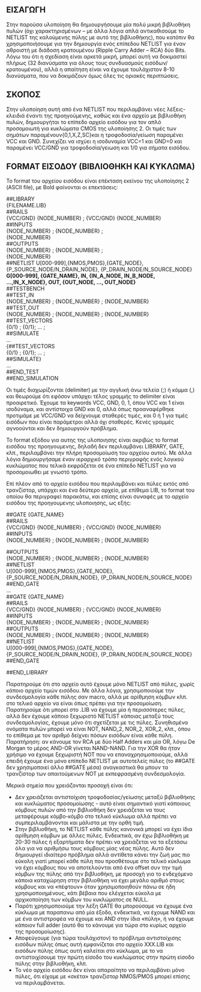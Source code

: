 ## ΕΙΣΑΓΩΓΗ

 Στην παρούσα υλοποίηση θα δημιουργήσουμε μία πολύ μικρή βιβλιοθήκη πυλών (όχι χαρακτηρισμένων – με άλλα λόγια απλά αντικαθισούμε το NETLIST της καλούμενης πύλης με αυτό της βιβλιοθήκης), που κατόπιν θα χρησιμοποιήσουμε για την δημιουργία ενός επίπεδου NETLIST για έναν αθροιστή με διάδοση κρατουμένου (Ripple Carry Adder – RCA) δύο Bits. Λόγω του ότι η σχεδίαση είναι αρκετά μικρή, μπορεί αυτή να δοκιμαστεί πλήρως (32 διανύσματα για όλους τους συνδυασμούς εισόδων/κρατουμένου), αλλά η απαίτηση είναι να έχουμε τουλάχιστον 8-10 διανύσματα, που να δοκιμάζουν όμως όλες τις οριακές περιπτώσεις. 

## ΣΚΟΠΟΣ

Στην υλοποίηση αυτή από ένα NETLIST που περιλαμβάνει νέες λέξεις-κλειδιά έναντι της προηγούμενης, καθώς και ένα αρχείο με βιβλιοθήκη πυλών, δημιουργήται το επίπεδο αρχείο εισόδου για τον απλό προσομοιωτή για κυκλώματα CMOS της υλοποίησης 2. Οι τιμές των σημάτων παραμένουν{0,1,Χ,Ζ,SC}και η τροφοδοσία/γείωση παραμένει VCC και GND. Συνεχίζει να ισχύει η ισοδυναμία VCC=1 και GND=0 και παραμένει VCC/GND για τροφοδοσία/γειωση και 1/0 για σήματα εισόδου.

## FORMAT ΕΙΣΟΔΟΥ (ΒΙΒΛΙΟΘΗΚΗ ΚΑΙ ΚΥΚΛΩΜΑ)

Το format του αρχείου εισόδου είναι επέκταση εκείνου της υλοποίησης 2 (ASCII file), με Bold φαίνονται οι επεκτάσεις:

\#\#LIBRARY  
{FILENAME.LIB}   
\#\#RAILS  
{VCC/GND} {NODE_NUMBER} ;  {VCC/GND} {NODE_NUMBER}  
\#\#INPUTS  
{NODE_NUMBER} ; {NODE_NUMBER} ;  
{NODE_NUMBER}  
\#\#OUTPUTS  
{NODE_NUMBER} ; {NODE_NUMBER} ;  
{NODE_NUMBER}  
\#\#NETLIST
U[000-999],{NMOS,PMOS},{GATE_NODE},{P_SOURCE_NODE/N_DRAIN_NODE}, {P_DRAIN_NODE/N_SOURCE_NODE}  
**G[000-999], {GATE_NAME}, IN, {IN_A_NODE, IN_B_NODE, …,IN_X_NODE}, OUT, {OUT_NODE, …, OUT_NODE}**  
\#\#TESTBENCH  
\#\#TEST_IN  
{NODE_NUMBER} ; {NODE_NUMBER} ;
{NODE_NUMBER}  
\#\#TEST_OUT  
{NODE_NUMBER} ; {NODE_NUMBER} ;
{NODE_NUMBER}  
\#\#TEST_VECTORS  
{0/1} ; {0/1}; … ;  
\#\#SIMULATE  
…  
{\#\#TEST_VECTORS  
{0/1} ; {0/1}; … ;  
\#\#SIMULATE}  
…  
\#\#END_TEST  
\#\#END_SIMULATION  

Οι τιμές διαχωρίζονται (delimiter) με την αγγλική άνω τελεία (;) ή κόμμα (,) και θεωρούμε ότι εφόσον υπάρχει τέλος γραμμής το delimiter είναι προαιρετικό. Έχουμε τα keywords VCC, GND, 0, 1, όπου VCC και 1 είναι ισοδύναμα, και αντίστοιχα GND και 0, αλλά όπως προαναφέρθηκε προτιμάμε με VCC/GND να δείχνουμε σταθερές τιμές, και 0 ή 1 για τιμές εισόδων που είναι παράμετροι αλλά όχι σταθερές. Κενές γραμμές αγνοούνται και δεν δημιουργούν πρόβλημα. 

Το format εξόδου για αυτης της υλοποιησης είναι ακριβώς το format εισόδου της προηγουμενης, δηλαδή  δεν περιλαμβάνει LIBRARY, GATE, κλπ., περιλαμβάνει την πλήρη προσομοίωση του αρχείου αυτού. Με άλλα λόγια δημιουργήσαμε έναν ιεραρχικό τρόπο περιγραφής ενός λογικού κυκλώματος που τελικά εκφράζεται σε ένα επίπεδο NETLIST για να προσομοιωθει με γνωστό τρόπο.   

Επί πλέον από το αρχείο εισόδου που περιλαμβάνει και πύλες εκτός από τρανζίστορ, υπάρχει και ένα δεύτερο αρχείο, με επίθεμα LIB, το format του οποίου θα περιγραφεί παρακάτω, και επίσης είναι συναφές με το αρχείο εισόδου της προηγουμενης υλοποιησης, ως εξής:  

\#\#GATE {GATE_NAME}  
\#\#RAILS  
{VCC/GND} {NODE_NUMBER} ;  {VCC/GND} {NODE_NUMBER}  
\#\#INPUTS  
{NODE_NUMBER} ; {NODE_NUMBER} ;
{NODE_NUMBER}  

\#\#OUTPUTS  
{NODE_NUMBER} ; {NODE_NUMBER} ;
{NODE_NUMBER}  
\#\#NETLIST  
U[000-999],{NMOS,PMOS},{GATE_NODE},{P_SOURCE_NODE/N_DRAIN_NODE}, {P_DRAIN_NODE/N_SOURCE_NODE}  
\#\#END_GATE  
…  
\#\#GATE {GATE_NAME}  
\#\#RAILS  
{VCC/GND} {NODE_NUMBER} ;  {VCC/GND} {NODE_NUMBER}  
\#\#INPUTS  
{NODE_NUMBER} ; {NODE_NUMBER} ;
{NODE_NUMBER}  
\#\#OUTPUTS  
{NODE_NUMBER} ; {NODE_NUMBER} ;
{NODE_NUMBER}  
\#\#NETLIST  
U[000-999],{NMOS,PMOS},{GATE_NODE},{P_SOURCE_NODE/N_DRAIN_NODE}, {P_DRAIN_NODE/N_SOURCE_NODE}  
\#\#END_GATE  

\#\#END_LIBRARY  

Παρατηρούμε ότι στο αρχείο αυτό έχουμε μόνο NETLIST από πύλες, χωρίς κάποιο αρχείο τιμών εισόδου. Με άλλα λόγια, χρησιμοποιούμε την συνδεσμολογία κάθε πύλης σαν macro, αλλά με αρίθμηση κόμβων κλπ. στο τελικό αρχείο να είναι όπως πρέπει για την προσομοίωση. Παρατηρούμε ότι μπορεί στο .LIB να έχουμε μία ή περισσότερες πύλες, αλλά δεν έχουμε κάποιο ξεχωριστό NETLIST κάποιας μεταξύ τους συνδεσμολογίας, έχουμε μόνο ότι σχετίζεται με τις πύλες. Συνηθισμένα ονόματα πυλών μπορεί να είναι NOT, NAND_2, NOR_2, XOR_2, κλπ., όπου το επίθεμα με τον αριθμό δείχνει πόσων εισόδων είναι κάθε πύλη. Παρατήρηση: αν κάνουμε τον RCA με δύο Half Adders και μία OR, λόγω De Morgan το μέρος AND-OR γίνεται NAND-NAND. Για την XOR θα ήταν χρήσιμο να έχουμε ξεχωριστή ΝΟΤ που να επαναχρησιμοποιούμε, αλλά επειδή έχουμε ένα μόνο επίπεδο NETLIST με αυτοτελείς πύλες (το \#\#GATE δεν χρησιμοποιεί άλλο \#\#GATE μέσα) αναγκαστικά θα μπουν τα τρανζίστορ των απαιτούμενων NOT με εκπεφρασμένη συνδεσμολογία. 

Μερικά σημεία που χρειάζονται προσοχή είναι ότι:
- Δεν χρειάζεται αντιστοίχιση τροφοδοσίας/γείωσης μεταξύ βιβλιοθήκης και κυκλώματος προσομοίωσης - αυτό είναι σημαντικό γιατί κάποιους κόμβους πυλών από την βιβλιοθήκη δεν χρειάζεται να τους μεταφέρουμε κόμβο-κόμβο στο τελικό κύκλωμα αλλά πρέπει να συμπεριλαμβάνονται και μάλιστα με την ορθή τιμή.
- Στην βιβλιοθήκη, το NETLIST κάθε πύλης κανονικά μπορεί να έχει ίδια αρίθμηση κόμβων με άλλες πύλες. Ενδεικτικά, αν έχω βιβλιοθήκη με 20-30 πύλες ή εξαρτήματα δεν πρέπει να χρειάζεται να τα εξετάσω όλα για να αριθμήσω τους κόμβους μίας νέας πύλης. Αυτό δεν δημιουργεί ιδιαίτερο πρόβλημα αλλά αντίθετα κάνει την ζωή μας πιο εύκολη γιατί μπορεί κάθε πύλη που προσθέτουμε στο τελικό κύκλωμα να έχει κόμβους που να αποτελούνται από ένα offset συν την τιμή κόμβων της πύλης από την βιβλιοθήκη, με προσοχή για το ενδεχόμενο κάποια καταχώρηση στην βιβλιοθήκη να έχει μεγάλο αριθμό στους κόμβους και να «πέφτουν» όταν χρησιμοποιηθούν πάνω σε ήδη χρησιμοποιημένους, κάτι βέβαια που ελέγχεται εύκολα με αρχικοποίηση των κόμβων του  κυκλώματος σε NULL.
- Παρότι χρησιμοποιούμε την λέξη GATE θα μπορούσαμε να έχουμε ένα κύκλωμα με παραπανω από μία έξοδο, ενδεικτικά, να έχουμε NAND και με ένα αντιστροφέα να έχουμε και AND στην ίδια «πύλη», ή να έχουμε κάποιον full adder (αυτό θα το κάνουμε για τώρα στο κυρίως αρχείο της προσομοίωσης).  
- Αποφεύγουμε (για τώρα τουλάχιστον) το πρόβλημα αντιστοίχισης εισόδων πύλης όπως αυτή εμφανίζεται στο αρχείο XXX.LIB και εισόδων πύλης όπως αυτή καλείται στο κύκλωμα, με το να αντιστοιχίσουμε την πρώτη είσοδο του κυκλώματος στην πρώτη είσοδο πύλης στην βιβλιοθήκη, κλπ. 
- Το νέο αρχείο εισόδου δεν είναι απαραίτητο να περιλαμβάνει μόνο πύλες, ότι είχαμε με «σκέτα» τρανζίστορ NMOS/PMOS μπορεί επίσης να περιλαμβάνεται. 



